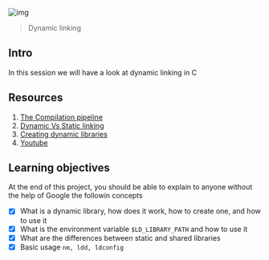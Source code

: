 ![img](https://assets.imaginablefutures.com/media/images/ALX_Logo.max-200x150.png)
> Dynamic linking 

## Intro
In this session we will have a look at dynamic linking in C

## Resources 
1. [The Compilation pipeline](https://www.linkedin.com/pulse/four-stages-compilastion-c-program-agustin-espinoza-saavedra/)
2. [Dynamic Vs Static linking](https://www.youtube.com/watch?v=eW5he5uFBNM)
3. [Creating dynamic libraries](https://www.google.com/search?q=linux+create+dynamic+library)
4. [Youtube](https://www.youtube.com/results?search_query=dynamic+linking)

## Learning objectives 
At the end of this project, you should be able to explain to anyone without the help of  Google the followin concepts

* [X] What is a dynamic library, how does it work, how to create one, and how to use it
* [X] What is the environment variable ```$LD_LIBRARY_PATH``` and how to use it
* [X] What are the differences between static and shared libraries
* [X] Basic usage ```nm, ldd, ldconfig```